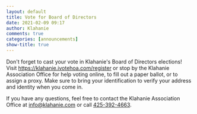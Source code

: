 ```yaml
---
layout: default
title: Vote for Board of Directors
date: 2021-02-09 09:17
author: Klahanie
comments: true
categories: [announcements]
show-title: true
---
```


Don't forget to cast your vote in Klahanie's Board of Directors elections! Visit https://klahanie.ivotehoa.com/register or stop by the Klahanie Association Office for help voting online, to fill out a paper ballot, or to assign a proxy. Make sure to bring your identification to verify your address and identity when you come in.

If you have any questions, feel free to contact the Klahanie Association Office at [info@klahanie.com](mailto:info@klahanie.com) or call [425-392-4663](tel:425-392-4663). 
